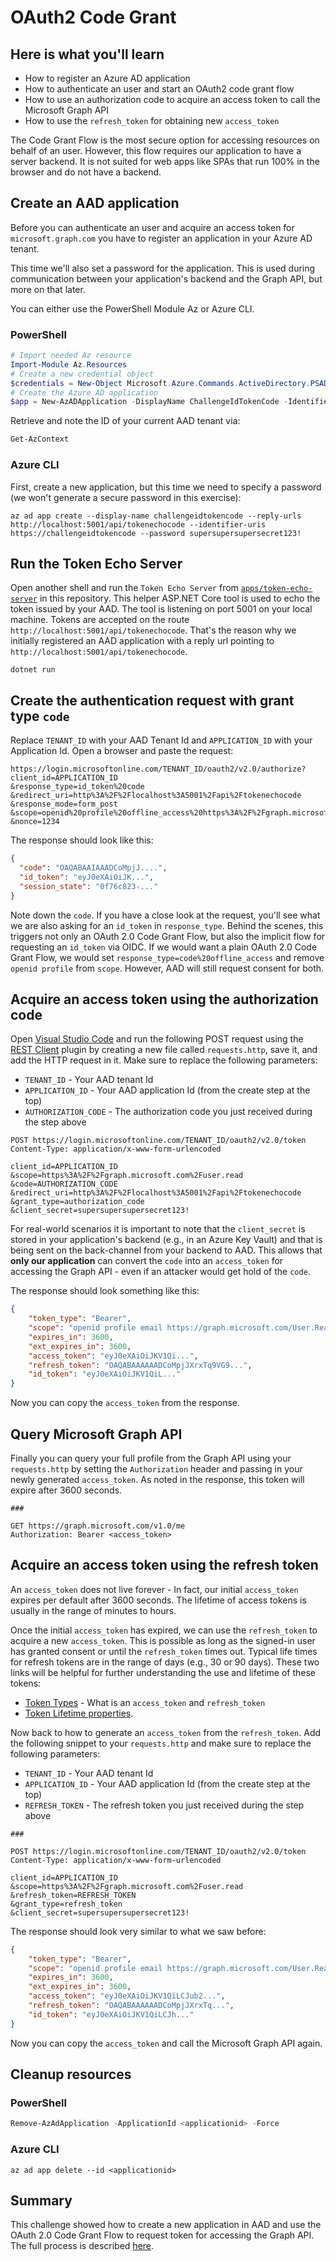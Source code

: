 # OAuth2 Code Grant

## Here is what you'll learn

- How to register an Azure AD application
- How to authenticate an user and start an OAuth2 code grant flow 
- How to use an authorization code to acquire an access token to call the Microsoft Graph API
- How to use the `refresh_token` for obtaining new `access_token`

The Code Grant Flow is the most secure option for accessing resources on behalf of an user. However, this flow requires our application to have a server backend. It is not suited for web apps like SPAs that run 100% in the browser and do not have a backend.

## Create an AAD application

Before you can authenticate an user and acquire an access token for `microsoft.graph.com` you have to register an application in your Azure AD tenant.

This time we'll also set a password for the application. This is used during communication between your application's backend and the Graph API, but more on that later.

You can either use the PowerShell Module Az or Azure CLI.

### PowerShell

```powershell
# Import needed Az resource
Import-Module Az.Resources
# Create a new credential object
$credentials = New-Object Microsoft.Azure.Commands.ActiveDirectory.PSADPasswordCredential -Property @{ StartDate=Get-Date; EndDate=Get-Date -Year 2020; Password="supersupersupersecret123!"}
# Create the Azure AD application
$app = New-AzADApplication -DisplayName ChallengeIdTokenCode -IdentifierUris https://challengeidtokencode -ReplyUrls http://localhost:5001/api/tokenechocode -PasswordCredential $credentials
```

Retrieve and note the ID of your current AAD tenant via:

```powershell
Get-AzContext
```

### Azure CLI

First, create a new application, but this time we need to specify a password (we won't generate a secure password in this exercise):

```shell
az ad app create --display-name challengeidtokencode --reply-urls http://localhost:5001/api/tokenechocode --identifier-uris https://challengeidtokencode --password supersupersupersecret123!
```

## Run the Token Echo Server

Open another shell and run the `Token Echo Server` from [`apps/token-echo-server`](apps/token-echo-server) in this repository. This helper ASP.NET Core tool is used to echo the token issued by your AAD. The tool is listening on port 5001 on your local machine. Tokens are accepted on the route `http://localhost:5001/api/tokenechocode`. That's the reason why we initially registered an AAD application with a reply url pointing to `http://localhost:5001/api/tokenechocode`.

```shell
dotnet run
``` 

## Create the authentication request with grant type `code`

Replace `TENANT_ID` with your AAD Tenant Id and `APPLICATION_ID` with your Application Id. Open a browser and paste the request:

```
https://login.microsoftonline.com/TENANT_ID/oauth2/v2.0/authorize?
client_id=APPLICATION_ID
&response_type=id_token%20code
&redirect_uri=http%3A%2F%2Flocalhost%3A5001%2Fapi%2Ftokenechocode
&response_mode=form_post
&scope=openid%20profile%20offline_access%20https%3A%2F%2Fgraph.microsoft.com%2Fuser.read
&nonce=1234
```

The response should look like this:

```json
{
  "code": "OAQABAAIAAADCoMpjJ....",
  "id_token": "eyJ0eXAiOiJK...",
  "session_state": "0f76c823-..."
}
```

Note down the `code`. If you have a close look at the request, you'll see what we are also asking for an `id_token` in `response_type`. Behind the scenes, this triggers not only an OAuth 2.0 Code Grant Flow, but also the implicit flow for requesting an `id_token` via OIDC. If we would want a plain OAuth 2.0 Code Grant Flow, we would set `response_type=code%20offline_access` and remove `openid profile` from `scope`. However, AAD will still request consent for both.

## Acquire an access token using the authorization code

Open [Visual Studio Code](https://code.visualstudio.com/) and run the following POST request using the [REST Client](https://marketplace.visualstudio.com/items?itemName=humao.rest-client) plugin by creating a new file called `requests.http`, save it, and add the HTTP request in it. Make sure to replace the following parameters:

* `TENANT_ID` - Your AAD tenant Id
* `APPLICATION_ID` - Your AAD application Id (from the create step at the top)
* `AUTHORIZATION_CODE` - The authorization code you just received during the step above

```HTTP
POST https://login.microsoftonline.com/TENANT_ID/oauth2/v2.0/token
Content-Type: application/x-www-form-urlencoded

client_id=APPLICATION_ID
&scope=https%3A%2F%2Fgraph.microsoft.com%2Fuser.read
&code=AUTHORIZATION_CODE
&redirect_uri=http%3A%2F%2Flocalhost%3A5001%2Fapi%2Ftokenechocode
&grant_type=authorization_code
&client_secret=supersupersupersecret123!
```

For real-world scenarios it is important to note that the `client_secret` is stored in your application's backend (e.g., in an Azure Key Vault) and that is being sent on the back-channel from your backend to AAD. This allows that **only our application** can convert the `code` into an `access_token` for accessing the Graph API - even if an attacker would get hold of the `code`.

The response should look something like this:

```json
{
    "token_type": "Bearer",
    "scope": "openid profile email https://graph.microsoft.com/User.Read",
    "expires_in": 3600,
    "ext_expires_in": 3600,
    "access_token": "eyJ0eXAiOiJKV1Qi...",
    "refresh_token": "OAQABAAAAAADCoMpjJXrxTq9VG9...",
    "id_token": "eyJ0eXAiOiJKV1QiL..."
}
```

Now you can copy the `access_token` from the response.

## Query Microsoft Graph API

Finally you can query your full profile from the Graph API using your `requests.http` by setting the `Authorization` header and passing in your newly generated `access_token`. As noted in the response, this token will expire after 3600 seconds.

```HTTP
###

GET https://graph.microsoft.com/v1.0/me
Authorization: Bearer <access_token>
```

## Acquire an access token using the refresh token

An `access_token` does not live forever - In fact, our initial `access_token` expires per default after 3600 seconds. The lifetime of access tokens is usually in the range of minutes to hours.

Once the initial `access_token` has expired, we can use the `refresh_token` to acquire a new `access_token`. This is possible as long as the signed-in user has granted consent or until the `refresh_token` times out. Typical life times for refresh tokens are in the range of days (e.g., 30 or 90 days). These two links will be helpful for further understanding the use and lifetime of these tokens:

* [Token Types](https://docs.microsoft.com/en-us/azure/active-directory/develop/active-directory-configurable-token-lifetimes#token-types) - What is an `access_token` and `refresh_token` 
* [Token Lifetime properties](https://docs.microsoft.com/en-us/azure/active-directory/develop/active-directory-configurable-token-lifetimes#configurable-token-lifetime-properties).

Now back to how to generate an `access_token` from the `refresh_token`. Add the following snippet to your `requests.http` and make sure to replace the following parameters:

* `TENANT_ID` - Your AAD tenant Id
* `APPLICATION_ID` - Your AAD application Id (from the create step at the top)
* `REFRESH_TOKEN` - The refresh token you just received during the step above

```HTTP
###

POST https://login.microsoftonline.com/TENANT_ID/oauth2/v2.0/token
Content-Type: application/x-www-form-urlencoded

client_id=APPLICATION_ID
&scope=https%3A%2F%2Fgraph.microsoft.com%2Fuser.read
&refresh_token=REFRESH_TOKEN
&grant_type=refresh_token
&client_secret=supersupersupersecret123!
```

The response should look very similar to what we saw before:

```json
{
    "token_type": "Bearer",
    "scope": "openid profile email https://graph.microsoft.com/User.Read",
    "expires_in": 3600,
    "ext_expires_in": 3600,
    "access_token": "eyJ0eXAiOiJKV1QiLCJub2...",
    "refresh_token": "OAQABAAAAAADCoMpjJXrxTq...",
    "id_token": "eyJ0eXAiOiJKV1QiLCJh..."
}
```

Now you can copy the `access_token` and call the Microsoft Graph API again.

## Cleanup resources

### PowerShell

```powershell
Remove-AzAdApplication -ApplicationId <applicationid> -Force
```

### Azure CLI

```shell
az ad app delete --id <applicationid>
```

## Summary

This challenge showed how to create a new application in AAD and use the OAuth 2.0 Code Grant Flow to request token for accessing the Graph API. The full process is described [here](https://docs.microsoft.com/en-us/azure/active-directory/develop/v2-oauth2-auth-code-flow).